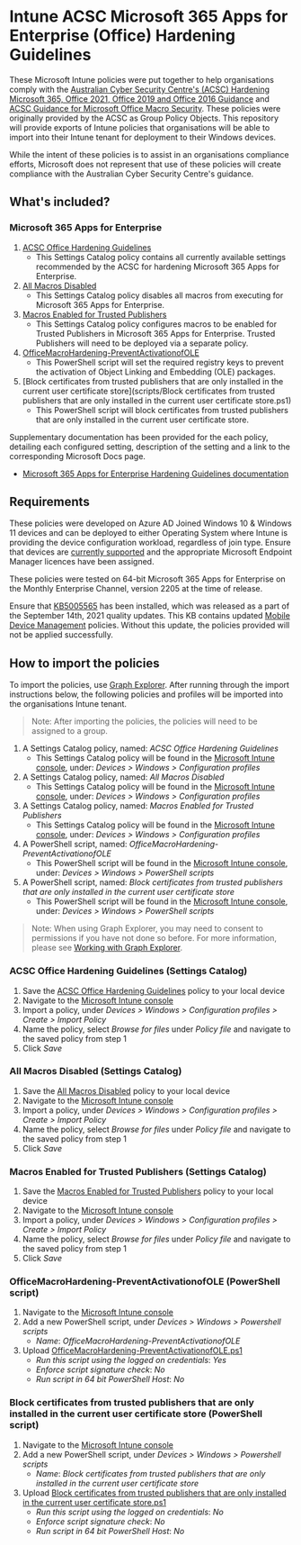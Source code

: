 # Intune ACSC Microsoft 365 Apps for Enterprise (Office) Hardening Guidelines

These Microsoft Intune policies were put together to help organisations comply with the [Australian Cyber Security Centre's (ACSC) Hardening Microsoft 365, Office 2021, Office 2019 and Office 2016 Guidance](https://www.cyber.gov.au/acsc/view-all-content/publications/hardening-microsoft-365-office-2021-office-2019-and-office-2016) and [ACSC Guidance for Microsoft Office Macro Security](https://www.cyber.gov.au/acsc/view-all-content/publications/microsoft-office-macro-security). These policies were originally provided by the ACSC as Group Policy Objects. This repository will provide exports of Intune policies that organisations will be able to import into their Intune tenant for deployment to their Windows devices. 

While the intent of these policies is to assist in an organisations compliance efforts, Microsoft does not represent that use of these policies will create compliance with the Australian Cyber Security Centre's guidance.

## What's included?

### Microsoft 365 Apps for Enterprise

1. [ACSC Office Hardening Guidelines](policies/ACSC%20Office%20Hardening%20Guidelines.json)
    - This Settings Catalog policy contains all currently available settings recommended by the ACSC for hardening Microsoft 365 Apps for Enterprise. 
2. [All Macros Disabled](policies/All%20Macros%20Disabled.json)
    - This Settings Catalog policy disables all macros from executing for Microsoft 365 Apps for Enterprise. 
3. [Macros Enabled for Trusted Publishers](policies/Macros%20Enabled%20for%20Trusted%20Publishers.json)
    - This Settings Catalog policy configures macros to be enabled for Trusted Publishers in Microsoft 365 Apps for Enterprise. Trusted Publishers will need to be deployed via a separate policy.
4. [OfficeMacroHardening-PreventActivationofOLE](scripts/OfficeMacroHardening-PreventActivationofOLE.ps1)
    - This PowerShell script will set the required registry keys to prevent the activation of Object Linking and Embedding (OLE) packages.
5. [Block certificates from trusted publishers that are only installed in the current user certificate store](scripts/Block certificates from trusted publishers that are only installed in the current user certificate store.ps1)
    - This PowerShell script will block certificates from trusted publishers that are only installed in the current user certificate store.

Supplementary documentation has been provided for the each policy, detailing each configured setting, description of the setting and a link to the corresponding Microsoft Docs page. 
- [Microsoft 365 Apps for Enterprise Hardening Guidelines documentation](docs)

## Requirements

These policies were developed on Azure AD Joined Windows 10 & Windows 11 devices and can be deployed to either Operating System where Intune is providing the device configuration workload, regardless of join type.  Ensure that devices are [currently supported](https://docs.microsoft.com/en-us/windows/release-health/supported-versions-windows-client) and the appropriate Microsoft Endpoint Manager licences have been assigned.

These policies were tested on 64-bit Microsoft 365 Apps for Enterprise on the Monthly Enterprise Channel, version 2205 at the time of release.

Ensure that [KB5005565](https://support.microsoft.com/en-us/topic/september-14-2021-kb5005565-os-builds-19041-1237-19042-1237-and-19043-1237-292cf8ed-f97b-4cd8-9883-32b71e3e6b44) has been installed, which was released as a part of the September 14th, 2021 quality updates. This KB contains updated [Mobile Device Management](https://techcommunity.microsoft.com/t5/intune-customer-success/the-latest-in-group-policy-settings-parity-in-mobile-device/ba-p/2269167) policies. Without this update, the policies provided will not be applied successfully.

## How to import the policies

To import the policies, use [Graph Explorer](https://aka.ms/ge).
After running through the import instructions below, the following policies and profiles will be imported into the organisations Intune tenant. 
>Note: After importing the policies, the policies will need to be assigned to a group.
1. A Settings Catalog policy, named: *ACSC Office Hardening Guidelines*
    - This Settings Catalog policy will be found in the [Microsoft Intune console](https://aka.ms/in), under: *Devices > Windows > Configuration profiles*
2. A Settings Catalog policy, named: *All Macros Disabled*
    - This Settings Catalog policy will be found in the [Microsoft Intune console](https://aka.ms/in), under: *Devices > Windows > Configuration profiles*
3. A Settings Catalog policy, named: *Macros Enabled for Trusted Publishers*
    - This Settings Catalog policy will be found in the [Microsoft Intune console](https://aka.ms/in), under: *Devices > Windows > Configuration profiles*    
4. A PowerShell script, named: *OfficeMacroHardening-PreventActivationofOLE*
    - This PowerShell script will be found in the [Microsoft Intune console](https://aka.ms/in), under: *Devices > Windows > PowerShell scripts*
5. A PowerShell script, named: *Block certificates from trusted publishers that are only installed in the current user certificate store*
    - This PowerShell script will be found in the [Microsoft Intune console](https://aka.ms/in), under: *Devices > Windows > PowerShell scripts*

>Note: When using Graph Explorer, you may need to consent to permissions if you have not done so before. For more information, please see [Working with Graph Explorer](https://docs.microsoft.com/en-us/graph/graph-explorer/graph-explorer-features).

### ACSC Office Hardening Guidelines (Settings Catalog)

1. Save the [ACSC Office Hardening Guidelines](policies/ACSC%20Office%20Hardening%20Guidelines.json) policy to your local device
1. Navigate to the [Microsoft Intune console](https://aka.ms/in)
1. Import a policy, under *Devices > Windows >  Configuration profiles > Create > Import Policy*
1. Name the policy, select *Browse for files* under *Policy file* and navigate to the saved policy from step 1
1. Click *Save*

### All Macros Disabled (Settings Catalog)

1. Save the [All Macros Disabled](policies/All%20Macros%20Disabled.json) policy to your local device
1. Navigate to the [Microsoft Intune console](https://aka.ms/in)
1. Import a policy, under *Devices > Windows >  Configuration profiles > Create > Import Policy*
1. Name the policy, select *Browse for files* under *Policy file* and navigate to the saved policy from step 1
1. Click *Save*

### Macros Enabled for Trusted Publishers (Settings Catalog)

1. Save the [Macros Enabled for Trusted Publishers](policies/Macros%20Enabled%20for%20Trusted%20Publishers.json) policy to your local device
1. Navigate to the [Microsoft Intune console](https://aka.ms/in)
1. Import a policy, under *Devices > Windows >  Configuration profiles > Create > Import Policy*
1. Name the policy, select *Browse for files* under *Policy file* and navigate to the saved policy from step 1
1. Click *Save*

### OfficeMacroHardening-PreventActivationofOLE (PowerShell script)

1. Navigate to the [Microsoft Intune console](https://aka.ms/in)
2. Add a new PowerShell script, under *Devices > Windows > Powershell scripts*
    * *Name*: *OfficeMacroHardening-PreventActivationofOLE*
3. Upload [OfficeMacroHardening-PreventActivationofOLE.ps1](scripts/OfficeMacroHardening-PreventActivationofOLE.ps1)
    * *Run this script using the logged on credentials*: *Yes*
    * *Enforce script signature check*: *No*
    * *Run script in 64 bit PowerShell Host*: *No*

### Block certificates from trusted publishers that are only installed in the current user certificate store (PowerShell script)

1. Navigate to the [Microsoft Intune console](https://aka.ms/in)
2. Add a new PowerShell script, under *Devices > Windows > Powershell scripts*
    * *Name*: *Block certificates from trusted publishers that are only installed in the current user certificate store*
3. Upload [Block certificates from trusted publishers that are only installed in the current user certificate store.ps1](scripts/Block%20certificates%20from%20trusted%20publishers%20that%20are%20only%20installed%20in%20the%20current%20user%20certificate%20store.ps1)
    * *Run this script using the logged on credentials*: *No*
    * *Enforce script signature check*: *No*
    * *Run script in 64 bit PowerShell Host*: *No*